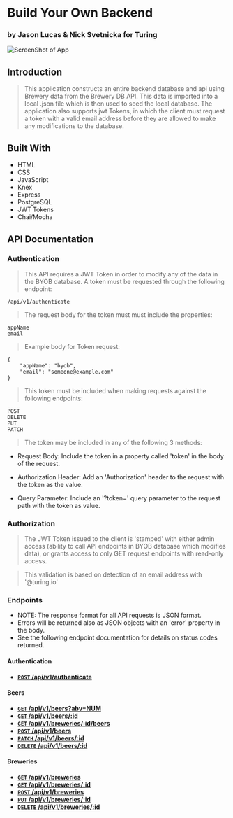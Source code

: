 # Build Your Own Backend

### by Jason Lucas & Nick Svetnicka for Turing

![ScreenShot of App](https://media.giphy.com/media/26Fffp4Lt7Y1YxEdy/giphy-downsized-large.gif?raw=true "ScreenShot of App")

## Introduction

> This application constructs an entire backend database and api using Brewery data from the Brewery DB API. This data is imported into a local .json file which is then used to seed the local database. The application also supports jwt Tokens, in which the client must request a token with a valid email address before they are allowed to make any modifications to the database.

## Built With

* HTML
* CSS
* JavaScript
* Knex
* Express
* PostgreSQL
* JWT Tokens
* Chai/Mocha


## API Documentation

### Authentication

> This API requires a JWT Token in order to modify any of the data in the BYOB database. A token must be requested through the following endpoint:

    /api/v1/authenticate

> The request body for the token must must include the properties:

    appName
    email
    
> Example body for Token request:

    {
        "appName": "byob",
        "email": "someone@example.com"
    }

> This token must be included when making requests against the following endpoints:

    POST
    DELETE
    PUT
    PATCH

> The token may be included in any of the following 3 methods:

- Request Body: Include the token in a property called 'token' in the body of the request.

- Authorization Header: Add an 'Authorization' header to the request with the token as the value.

- Query Parameter: Include an '?token=' query parameter to the request path with the token as value.

### Authorization

> The JWT Token issued to the client is 'stamped' with either admin access (ability to call API endpoints in BYOB database which modifies data), or grants access to only GET request endpoints with read-only access.

> This validation is based on detection of an email address with '@turing.io'

### Endpoints

- NOTE: The response format for all API requests is JSON format.
- Errors will be returned also as JSON objects with an 'error' property in the body.
- See the following endpoint documentation for details on status codes returned.

#### Authentication

- **[<code>POST</code> /api/v1/authenticate](documentation/POST_authenticate.md)**

#### Beers

- **[<code>GET</code> /api/v1/beers?abv=NUM](documentation/GET_beers.md)**
- **[<code>GET</code> /api/v1/beers/:id](documentation/GET_beers_id.md)**
- **[<code>GET</code> /api/v1/breweries/:id/beers](documentation/GET_brewery_beers.md)**
- **[<code>POST</code> /api/v1/beers](documentation/POST_beer.md)**
- **[<code>PATCH</code> /api/v1/beers/:id](documentation/PATCH_beer.md)**
- **[<code>DELETE</code> /api/v1/beers/:id](documentation/DELETE_beer.md)**

#### Breweries

- **[<code>GET</code> /api/v1/breweries](documentation/GET_breweries.md)**
- **[<code>GET</code> /api/v1/breweries/:id](documentation/GET_breweries_id.md)**
- **[<code>POST</code> /api/v1/breweries](documentation/POST_brewery.md)**
- **[<code>PUT</code> /api/v1/breweries/:id](documentation/PUT_brewery.md)**
- **[<code>DELETE</code> /api/v1/breweries/:id](documentation/DELETE_brewery.md)**
